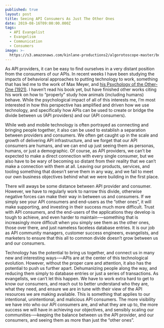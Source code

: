 ```yaml
---
published: true
layout: post
title: Seeing API Consumers As Just The Other Ones
date: 2019-08-16T09:00:00.000Z
tags:
  - API Evangelist
  - Evangelism
  - Communication
  - Consumers
image: >-
  https://s3.amazonaws.com/kinlane-productions2/algorotoscope-master/border-crossing-bordercrossing-dali-three.png
---
```

As API providers, it can be easy to find ourselves in a very distant position from the consumers of our APIs. In recent weeks I have been studying the impacts of behavioral approaches to putting technology to work, something that has led me to the work of Max Meyer, and <a href="https://www.amazon.com/Psychology-Other-One-1921-Friedrich-Meyer/dp/1112557342?SubscriptionId=AKIAILSHYYTFIVPWUY6Q&tag=duckduckgo-ffab-20&linkCode=xm2&camp=2025&creative=165953&creativeASIN=1112557342">his Psychology of the Other-One (1921)</a>. I haven’t read his book yet, but have finished other works citing his work on how to “properly” study how animals (including humans) behave. While the psychological impact of all of this interests me, I’m most interested in how this perspective has amplified and driven how we use technology, and specifically how APIs can be used to create or bridge the divide between us (API providers) and our (API consumers).

While web and mobile technology is often portrayed as connecting and bringing people together, it also can be used to establish a separation between providers and consumers. We often get caught up in the scale and growth of delivering API infrastructure, and we forget that our API consumers are humans, and we can end up just seeing them as personas, humans, or just a demographic. Of course, as API providers, we can’t be expected to make a direct connection with every single consumer, but we also have to be wary of becoming so distant from their reality that we can’t make a connection with them at all. Leaving our products, services, and tooling something that doesn’t serve them in any way, and we fail to meet our own business objectives behind what we were building in the first place.

There will aways be some distance between API provider and consumer. However, we have to regularly work to narrow this divide, otherwise negative forces can make their way in between us and consumers. If we simply see your API consumers and end-users as the “other ones”, it will make supporting, and investing in their success much more difficult. Trust with API consumers, and the end-users of the applications they develop is tough to achieve, and even harder to maintain-—something that is increasingly more difficult when you simply see them as the other ones, those over there, and just nameless faceless database entries. It is our job as API community managers, customer success engineers, evangelists, and marketers to ensure that this all to common divide doesn’t grow between us and our consumers.

Technology has the potential to bring us together, and connect us in many new and interesting ways-—APIs are at the center of this technological evolution. However, without the proper care and attention, it also has the potential to push us further apart. Dehumanizing people along the way, and reducing them simply to database entries or just a series of transactions. As evangelists, we can’t let this happen. We have to work extra hard to get to know our consumers, and reach out to better understand who they are, what they need, and ensure we are in tune with their view of the API resources we are making available. This is something that applies to our intentional, unintentional, and malicious API consumers. The more visibility we have into who our API consumers are, and what they are up to, the more success we will have in achieving our objectives, and sensibly scaling our communities-—keeping the balance between us the API provider, and our consumers, and seeing them as more than just the “other ones”.
